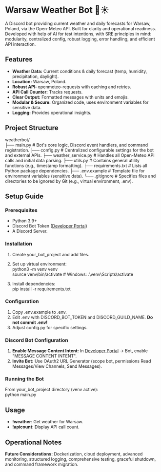# **Warsaw Weather Bot 🤖☀️**

A Discord bot providing current weather and daily forecasts for Warsaw, Poland, via the Open-Meteo API. Built for clarity and operational readiness.
Developed with help of AI for test intentions, with SRE principles in mind: modularity, centralized config, robust logging, error handling, and efficient API interaction.  

## **Features**

* **Weather Data:** Current conditions & daily forecast (temp, humidity, precipitation, daylight).  
* **Location:** Warsaw, Poland.  
* **Robust API:** openmeteo-requests with caching and retries.  
* **API Call Counter:** Tracks requests.  
* **Clear Output:** Formatted messages with units and emojis.  
* **Modular & Secure:** Organized code, uses environment variables for sensitive data.  
* **Logging:** Provides operational insights.

## **Project Structure**

weatherbot/  
├── main.py             # Bot's core logic, Discord event handlers, and command registration.
├── config.py           # Centralized configurable settings for the bot and external APIs.
├── weather_service.py  # Handles all Open-Meteo API calls and initial data parsing.
├── utils.py            # Contains general utility functions (e.g., timestamp formatting).
├── requirements.txt    # Lists all Python package dependencies.
├── .env.example        # Template file for environment variables (sensitive data).
└── .gitignore          # Specifies files and directories to be ignored by Git (e.g., virtual environment, .env).

## **Setup Guide**

### **Prerequisites**

* Python 3.9+  
* Discord Bot Token ([Developer Portal](https://discord.com/developers/applications))  
* A Discord Server.

### **Installation**

1. Create your\_bot\_project and add files.  
2. Set up virtual environment:  
   python3 \-m venv venv  
   source venv/bin/activate \# Windows: .\\venv\\Scripts\\activate

3. Install dependencies:  
   pip install \-r requirements.txt

### **Configuration**

1. Copy .env.example to .env.  
2. Edit .env with DISCORD\_BOT\_TOKEN and DISCORD\_GUILD\_NAME. **Do not commit .env\!**  
3. Adjust config.py for specific settings.

### **Discord Bot Configuration**

1. **Enable Message Content Intent:** In [Developer Portal](https://discord.com/developers/applications) \-\> Bot, enable "MESSAGE CONTENT INTENT".  
2. **Invite Bot:** Use OAuth2 URL Generator (scope bot, permissions Read Messages/View Channels, Send Messages).

### **Running the Bot**

From your\_bot\_project directory (venv active):  
python main.py

## **Usage**

* **\!weather**: Get weather for Warsaw.  
* **\!apicount**: Display API call count.

## **Operational Notes**

**Future Considerations:** Dockerization, cloud deployment, advanced monitoring, structured logging, comprehensive testing, graceful shutdown, and command framework migration.